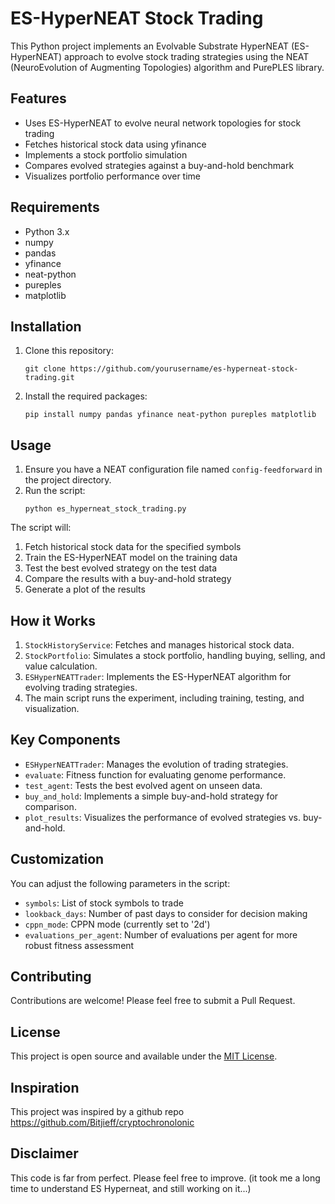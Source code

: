 # ES-HyperNEAT Stock Trading

This Python project implements an Evolvable Substrate HyperNEAT (ES-HyperNEAT) approach to evolve stock trading strategies using the NEAT (NeuroEvolution of Augmenting Topologies) algorithm and PurePLES library.

## Features

- Uses ES-HyperNEAT to evolve neural network topologies for stock trading
- Fetches historical stock data using yfinance
- Implements a stock portfolio simulation
- Compares evolved strategies against a buy-and-hold benchmark
- Visualizes portfolio performance over time

## Requirements

- Python 3.x
- numpy
- pandas
- yfinance
- neat-python
- pureples
- matplotlib

## Installation

1. Clone this repository:
   ```
   git clone https://github.com/yourusername/es-hyperneat-stock-trading.git
   ```
2. Install the required packages:
   ```
   pip install numpy pandas yfinance neat-python pureples matplotlib
   ```

## Usage

1. Ensure you have a NEAT configuration file named `config-feedforward` in the project directory.
2. Run the script:
   ```
   python es_hyperneat_stock_trading.py
   ```

The script will:
1. Fetch historical stock data for the specified symbols
2. Train the ES-HyperNEAT model on the training data
3. Test the best evolved strategy on the test data
4. Compare the results with a buy-and-hold strategy
5. Generate a plot of the results

## How it Works

1. `StockHistoryService`: Fetches and manages historical stock data.
2. `StockPortfolio`: Simulates a stock portfolio, handling buying, selling, and value calculation.
3. `ESHyperNEATTrader`: Implements the ES-HyperNEAT algorithm for evolving trading strategies.
4. The main script runs the experiment, including training, testing, and visualization.

## Key Components

- `ESHyperNEATTrader`: Manages the evolution of trading strategies.
- `evaluate`: Fitness function for evaluating genome performance.
- `test_agent`: Tests the best evolved agent on unseen data.
- `buy_and_hold`: Implements a simple buy-and-hold strategy for comparison.
- `plot_results`: Visualizes the performance of evolved strategies vs. buy-and-hold.

## Customization

You can adjust the following parameters in the script:
- `symbols`: List of stock symbols to trade
- `lookback_days`: Number of past days to consider for decision making
- `cppn_mode`: CPPN mode (currently set to '2d')
- `evaluations_per_agent`: Number of evaluations per agent for more robust fitness assessment

## Contributing

Contributions are welcome! Please feel free to submit a Pull Request.

## License

This project is open source and available under the [MIT License](LICENSE).

## Inspiration

This project was inspired by a github repo https://github.com/Bitjieff/cryptochronolonic

## Disclaimer

This code is far from perfect. Please feel free to improve. (it took me a long time to understand ES Hyperneat, and still working on it...)
